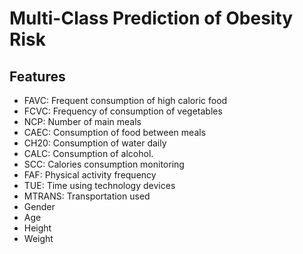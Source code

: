 # Multi-Class Prediction of Obesity Risk

## Features
- FAVC: Frequent consumption of high caloric food
- FCVC: Frequency of consumption of vegetables
- NCP: Number of main meals
- CAEC: Consumption of food between meals
- CH20: Consumption of water daily
- CALC: Consumption of alcohol.
- SCC: Calories consumption monitoring
- FAF: Physical activity frequency
- TUE: Time using technology devices
- MTRANS: Transportation used
- Gender
- Age
- Height
- Weight
